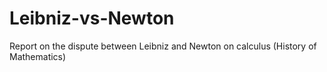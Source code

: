 # Leibniz-vs-Newton
Report on the dispute between Leibniz and Newton on calculus (History of Mathematics)
